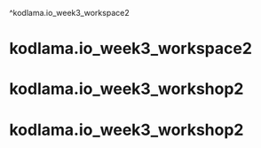 ^kodlama.io_week3_workspace2
# kodlama.io_week3_workspace2
# kodlama.io_week3_workshop2
# kodlama.io_week3_workshop2
